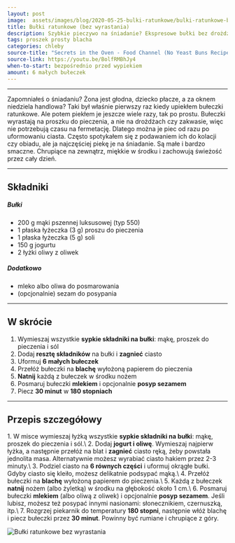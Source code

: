 ```yaml
---
layout: post
image:  assets/images/blog/2020-05-25-bulki-ratunkowe/bulki-ratunkowe-bez-wyrastania.jpg
title: Bułki ratunkowe (bez wyrastania)
description: Szybkie pieczywo na śniadanie? Ekspresowe bułki bez drożdży (na proszku do pieczenia). Zapraszam po super prosty przepis na domowe bułki bez drożdży i bez zakwasu.
tags: proszek prosty blacha
categories: chleby
source-title: "Secrets in the Oven - Food Channel (No Yeast Buns Recipe)"
source-link: https://youtu.be/BolfRMBhJy4
when-to-start: bezpośrednio przed wypiekiem
amount: 6 małych bułeczek
---
```


-----

Zapomniałeś o śniadaniu? Żona jest głodna, dziecko płacze, a za oknem niedziela handlowa? Taki był właśnie pierwszy raz kiedy upiekłem bułeczki ratunkowe. Ale potem piekłem je jeszcze wiele razy, tak po prostu. Bułeczki wyrastają na proszku do pieczenia, a nie na drożdżach czy zakwasie, więc nie potrzebują czasu na fermetację. Dlatego można je piec od razu po uformowaniu ciasta. Często spotykałem się z podawaniem ich do kolacji czy obiadu, ale ja najczęściej piekę je na śniadanie. Są małe i bardzo smaczne. Chrupiące na zewnątrz, miękkie w środku i zachowują świeżość przez cały dzień.

-----

## Składniki

##### Bułki

* 200 g mąki pszennej luksusowej (typ 550)
* 1 płaska łyżeczka (3 g) proszu do pieczenia
* 1 płaska łyżeczka (5 g) soli
* 150 g jogurtu
* 2 łyżki oliwy z oliwek

##### Dodatkowo

* mleko albo oliwa do posmarowania
* (opcjonalnie) sezam do posypania

-----

## W skrócie

1. Wymieszaj wszystkie **sypkie składniki na bułki**: mąkę, proszek do pieczenia i sól
2. Dodaj **resztę składników** na bułki i **zagnieć** ciasto
3. Uformuj **6 małych bułeczek**
4. Przełóż bułeczki na **blachę** wyłożoną papierem do pieczenia
5. **Natnij** każdą z bułeczek w środku nożem
6. Posmaruj bułeczki **mlekiem** i opcjonalnie **posyp sezamem**
7. Piecz **30 minut** w **180 stopniach**

-----

## Przepis szczegółowy

1\. W misce wymieszaj łyżką wszystkie **sypkie składniki na bułki**: mąkę, proszek do pieczenia i sól.\\
2\. Dodaj **jogurt i oliwę**. Wymieszaj najpierw łyżka, a następnie przełóż na blat i **zagnieć** ciasto ręką, żeby powstała jednolita masa. Alternatywnie możesz wyrabiać ciasto hakiem przez 2-3 minuty.\\
3\. Podziel ciasto na **6 równych części** i uformuj okrągłe bułki. Gdyby ciasto się kleiło, możesz delikatnie podsypać mąką.\\
4\. Przełóż bułeczki na **blachę** wyłożoną papierem do pieczenia.\\
5\. Każdą z bułeczek **natnij** nożem (albo żyletką) w środku na głębokość około 1 cm.\\
6\. Posmaruj bułeczki **mlekiem** (albo oliwą z oliwek) i opcjonalnie **posyp sezamem**. Jeśli lubisz, możesz też posypać innymi nasionami: słonecznikiem, czernuszką, itp.\\
7\. Rozgrzej piekarnik do temperatury **180 stopni**, następnie włóż blachę i piecz bułeczki przez **30 minut**. Powinny być rumiane i chrupiące z góry.

![Bułki ratunkowe bez wyrastania](/assets/images/blog/2020-05-25-bulki-ratunkowe/bulki-ratunkowe-bez-wyrastania-gotowe.jpg)
